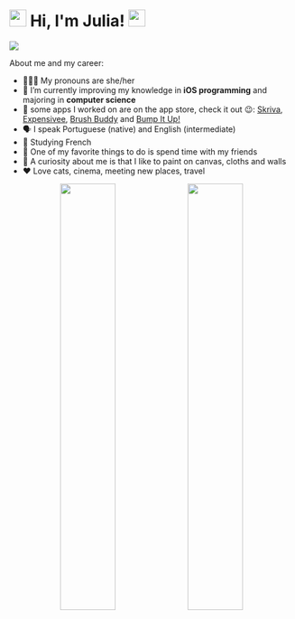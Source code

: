 <h1> <img src="https://i.pinimg.com/originals/85/f3/04/85f30475ae31ddc6060f1c22df750208.gif" width="30"> Hi, I'm Julia! <img src="https://i.pinimg.com/originals/84/fd/cc/84fdccb3db108da8d868f694277b1062.gif" width="30"></h1>

<p align="justify">
<a href="https://www.linkedin.com/in/juliaalbertimaia/"><img src="https://img.shields.io/badge/linkedin-%230d1117.svg?style=for-the-badge&logo=linkedin&logoColor=0077B5"/></a>
</p>

About me and my career:
- 👩🏻‍🦰 My pronouns are she/her
- 🌱 I’m currently improving my knowledge in **iOS programming** and majoring in **computer science**
- 💜 some apps I worked on are on the app store, check it out 😉: [Skriva](https://apps.apple.com/us/app/skriva/id1635820032?ign-itscg=30200&ign-itsct=apps_box_link), [Expensivee](https://apps.apple.com/br/app/expensee-organize-finan%C3%A7as/id6443573142), [Brush Buddy](https://apps.apple.com/br/app/brushbuddy-bora-escovar/id1579938423) and [Bump It Up!](https://apps.apple.com/br/app/bump-it-up/id1586147937)
- 🗣️ I speak Portuguese (native) and English (intermediate)
- 📖 Studying French
- 🍻 One of my favorite things to do is spend time with my friends
- 🎨 A curiosity about me is that I like to paint on canvas, cloths and walls
- ❤️ Love cats, cinema, meeting new places, travel

<p align="center">
   <img width="44%" src="https://github-readme-stats.vercel.app/api/top-langs?username=juAlberti&count_private=true&include_all_commits=true&show_icons=true&theme=cobalt&icon_color=DAD3AF&layout=compact&hide_border=true&border_radius=15&bg_color=0d1117"/>
  <img width="44%" src="http://github-readme-streak-stats.herokuapp.com?user=juAlberti&theme=cobalt&hide_border=true&date_format=M%20j%5B%2C%20Y%5D&background=0D1117&sideNums=FFF"/>
</p>
